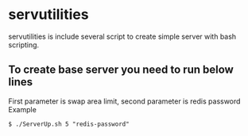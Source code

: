 # servutilities
servutilities is  include several script to create simple server with bash scripting.

## To create base server you need to run below lines

First parameter is swap area limit, second parameter is redis password
Example 
```
$ ./ServerUp.sh 5 "redis-password"
```
